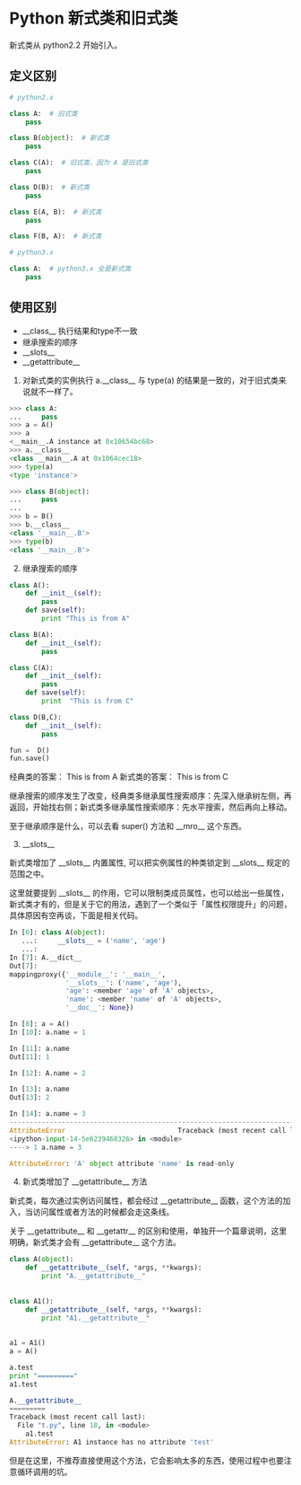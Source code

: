 # Python 新式类和旧式类

新式类从 python2.2 开始引入。

## 定义区别

```python
# python2.x

class A:  # 旧式类
    pass

class B(object):  # 新式类
    pass

class C(A):  # 旧式类，因为 A 是旧式类
    pass

class D(B):  # 新式类
    pass

class E(A, B):  # 新式类
    pass

class F(B, A):  # 新式类
```

```python
# python3.x

class A:  # python3.x 全是新式类
    pass
```

## 使用区别

- \_\_class__ 执行结果和type不一致
- 继承搜索的顺序
- \_\_slots__
- \_\_getattribute__

1. 对新式类的实例执行 a.\_\_class__ 与 type(a) 的结果是一致的，对于旧式类来说就不一样了。

```python
>>> class A:
...     pass
>>> a = A()
>>> a
<__main__.A instance at 0x10654bc68>
>>> a.__class__
<class __main__.A at 0x1064cec18>
>>> type(a)
<type 'instance'>

>>> class B(object):
...     pass
...
>>> b = B()
>>> b.__class__
<class '__main__.B'>
>>> type(b)
<class '__main__.B'>
```

2. 继承搜索的顺序

```python
class A():
    def __init__(self):
        pass
    def save(self):
        print "This is from A"

class B(A):
    def __init__(self):
        pass

class C(A):
    def __init__(self):
        pass
    def save(self):
        print  "This is from C"

class D(B,C):
    def __init__(self):
        pass

fun =  D()
fun.save()
```

经典类的答案： This is from A
新式类的答案： This is from C

继承搜索的顺序发生了改变，经典类多继承属性搜索顺序：先深入继承树左侧，再返回，开始找右侧；新式类多继承属性搜索顺序：先水平搜索，然后再向上移动。

至于继承顺序是什么，可以去看 super() 方法和 \_\_mro__ 这个东西。

3. \_\_slots__

新式类增加了 \_\_slots__ 内置属性, 可以把实例属性的种类锁定到 \_\_slots__ 规定的范围之中。

这里就要提到 \_\_slots__ 的作用，它可以限制类成员属性，也可以给出一些属性，新式类才有的，但是关于它的用法，遇到了一个类似于「属性权限提升」的问题，具体原因有空再谈，下面是相关代码。

```python
In [6]: class A(object):
   ...:     __slots__ = ('name', 'age')
   ...:
In [7]: A.__dict__
Out[7]:
mappingproxy({'__module__': '__main__',
              '__slots__': ('name', 'age'),
              'age': <member 'age' of 'A' objects>,
              'name': <member 'name' of 'A' objects>,
              '__doc__': None})

In [8]: a = A()
In [10]: a.name = 1

In [11]: a.name
Out[11]: 1

In [12]: A.name = 2

In [13]: a.name
Out[13]: 2

In [14]: a.name = 3
---------------------------------------------------------------------------
AttributeError                            Traceback (most recent call last)
<ipython-input-14-5e6239468326> in <module>
----> 1 a.name = 3

AttributeError: 'A' object attribute 'name' is read-only
```

4. 新式类增加了 \_\_getattribute__ 方法

新式类，每次通过实例访问属性，都会经过 \_\_getattribute__ 函数，这个方法的加入，当访问属性或者方法的时候都会走这条线。

关于 \_\_getattribute__ 和 \_\_getattr__ 的区别和使用，单独开一个篇章说明，这里明确，新式类才会有 \_\_getattribute__ 这个方法。

```python
class A(object):  
    def __getattribute__(self, *args, **kwargs):  
	    print "A.__getattribute__"
		
	
class A1():  
    def __getattribute__(self, *args, **kwargs):  
	    print "A1.__getattribute__"
		
	
a1 = A1()
a = A()

a.test
print "========="
a1.test

A.__getattribute__
=========
Traceback (most recent call last):
  File "t.py", line 18, in <module>
    a1.test
AttributeError: A1 instance has no attribute 'test'
```

但是在这里，不推荐直接使用这个方法，它会影响太多的东西，使用过程中也要注意循环调用的坑。
